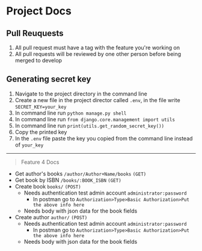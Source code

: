 # Project Docs

## Pull Reuquests
1. All pull request must have a tag with the feature you're working on
2. All pull requests will be reviewed by one other person before being merged to develop

## Generating secret key
1. Navigate to the project directory in the command line
2. Create a new file in the project director called `.env`, in the file write `SECRET_KEY=your_key`
3. In command line run `python manage.py shell`
4. In command line run `from django.core.management import utils`
5. In command line run `print(utils.get_random_secret_key())`
6. Copy the printed key
7. In the `.env` file paste the key you copied from the command line instead of `your_key`

----
> Feature 4 Docs
* Get author's books `/author/Author+Name/books` `(GET)`
* Get book by ISBN `/books/:BOOK_ISBN` `(GET)`
* Create book `books/` `(POST)`
    * Needs authentication test admin account `administrator:password`
        * In postman go to `Authorization>Type>Basic Authorization>Put the above info here`
    * Needs body with json data for the book fields
* Create author `author/` `(POST)`
    * Needs authentication test admin account `administrator:password`
        * In postman go to `Authorization>Type>Basic Authorization>Put the above info here`
    * Needs body with json data for the book fields